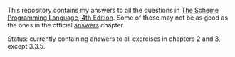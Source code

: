This repository contains my answers to all the questions in [The Scheme
Programming Language, 4th Edition](https://www.scheme.com/tspl4/). Some of
those may not be as good as the ones in the official
[answers](https://www.scheme.com/tspl4/answers.html) chapter.

Status: currently containing answers to all exercises in chapters 2 and 3,
except 3.3.5.
